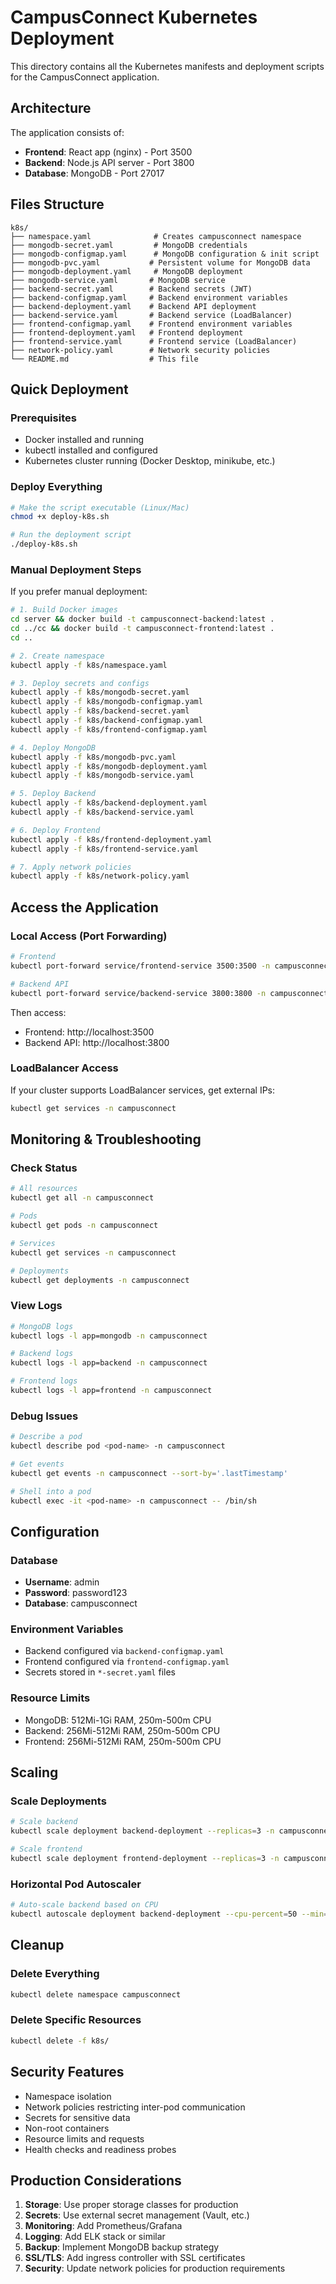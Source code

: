 # CampusConnect Kubernetes Deployment

This directory contains all the Kubernetes manifests and deployment scripts for the CampusConnect application.

## Architecture

The application consists of:
- **Frontend**: React app (nginx) - Port 3500
- **Backend**: Node.js API server - Port 3800
- **Database**: MongoDB - Port 27017

## Files Structure

```
k8s/
├── namespace.yaml              # Creates campusconnect namespace
├── mongodb-secret.yaml         # MongoDB credentials
├── mongodb-configmap.yaml      # MongoDB configuration & init script
├── mongodb-pvc.yaml           # Persistent volume for MongoDB data
├── mongodb-deployment.yaml     # MongoDB deployment
├── mongodb-service.yaml       # MongoDB service
├── backend-secret.yaml        # Backend secrets (JWT)
├── backend-configmap.yaml     # Backend environment variables
├── backend-deployment.yaml    # Backend API deployment
├── backend-service.yaml       # Backend service (LoadBalancer)
├── frontend-configmap.yaml    # Frontend environment variables
├── frontend-deployment.yaml   # Frontend deployment
├── frontend-service.yaml      # Frontend service (LoadBalancer)
├── network-policy.yaml        # Network security policies
└── README.md                  # This file
```

## Quick Deployment

### Prerequisites
- Docker installed and running
- kubectl installed and configured
- Kubernetes cluster running (Docker Desktop, minikube, etc.)

### Deploy Everything
```bash
# Make the script executable (Linux/Mac)
chmod +x deploy-k8s.sh

# Run the deployment script
./deploy-k8s.sh
```

### Manual Deployment Steps
If you prefer manual deployment:

```bash
# 1. Build Docker images
cd server && docker build -t campusconnect-backend:latest .
cd ../cc && docker build -t campusconnect-frontend:latest .
cd ..

# 2. Create namespace
kubectl apply -f k8s/namespace.yaml

# 3. Deploy secrets and configs
kubectl apply -f k8s/mongodb-secret.yaml
kubectl apply -f k8s/mongodb-configmap.yaml
kubectl apply -f k8s/backend-secret.yaml
kubectl apply -f k8s/backend-configmap.yaml
kubectl apply -f k8s/frontend-configmap.yaml

# 4. Deploy MongoDB
kubectl apply -f k8s/mongodb-pvc.yaml
kubectl apply -f k8s/mongodb-deployment.yaml
kubectl apply -f k8s/mongodb-service.yaml

# 5. Deploy Backend
kubectl apply -f k8s/backend-deployment.yaml
kubectl apply -f k8s/backend-service.yaml

# 6. Deploy Frontend
kubectl apply -f k8s/frontend-deployment.yaml
kubectl apply -f k8s/frontend-service.yaml

# 7. Apply network policies
kubectl apply -f k8s/network-policy.yaml
```

## Access the Application

### Local Access (Port Forwarding)
```bash
# Frontend
kubectl port-forward service/frontend-service 3500:3500 -n campusconnect

# Backend API
kubectl port-forward service/backend-service 3800:3800 -n campusconnect
```

Then access:
- Frontend: http://localhost:3500
- Backend API: http://localhost:3800

### LoadBalancer Access
If your cluster supports LoadBalancer services, get external IPs:
```bash
kubectl get services -n campusconnect
```

## Monitoring & Troubleshooting

### Check Status
```bash
# All resources
kubectl get all -n campusconnect

# Pods
kubectl get pods -n campusconnect

# Services
kubectl get services -n campusconnect

# Deployments
kubectl get deployments -n campusconnect
```

### View Logs
```bash
# MongoDB logs
kubectl logs -l app=mongodb -n campusconnect

# Backend logs
kubectl logs -l app=backend -n campusconnect

# Frontend logs
kubectl logs -l app=frontend -n campusconnect
```

### Debug Issues
```bash
# Describe a pod
kubectl describe pod <pod-name> -n campusconnect

# Get events
kubectl get events -n campusconnect --sort-by='.lastTimestamp'

# Shell into a pod
kubectl exec -it <pod-name> -n campusconnect -- /bin/sh
```

## Configuration

### Database
- **Username**: admin
- **Password**: password123
- **Database**: campusconnect

### Environment Variables
- Backend configured via `backend-configmap.yaml`
- Frontend configured via `frontend-configmap.yaml`
- Secrets stored in `*-secret.yaml` files

### Resource Limits
- MongoDB: 512Mi-1Gi RAM, 250m-500m CPU
- Backend: 256Mi-512Mi RAM, 250m-500m CPU
- Frontend: 256Mi-512Mi RAM, 250m-500m CPU

## Scaling

### Scale Deployments
```bash
# Scale backend
kubectl scale deployment backend-deployment --replicas=3 -n campusconnect

# Scale frontend
kubectl scale deployment frontend-deployment --replicas=3 -n campusconnect
```

### Horizontal Pod Autoscaler
```bash
# Auto-scale backend based on CPU
kubectl autoscale deployment backend-deployment --cpu-percent=50 --min=2 --max=10 -n campusconnect
```

## Cleanup

### Delete Everything
```bash
kubectl delete namespace campusconnect
```

### Delete Specific Resources
```bash
kubectl delete -f k8s/
```

## Security Features

- Namespace isolation
- Network policies restricting inter-pod communication
- Secrets for sensitive data
- Non-root containers
- Resource limits and requests
- Health checks and readiness probes

## Production Considerations

1. **Storage**: Use proper storage classes for production
2. **Secrets**: Use external secret management (Vault, etc.)
3. **Monitoring**: Add Prometheus/Grafana
4. **Logging**: Add ELK stack or similar
5. **Backup**: Implement MongoDB backup strategy
6. **SSL/TLS**: Add ingress controller with SSL certificates
7. **Security**: Update network policies for production requirements